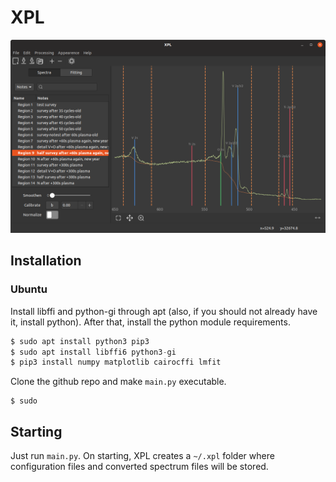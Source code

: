 # XPL


![Screenshot](doc/xpl_v0-5.png "Screenshot")

## Installation
### Ubuntu
Install libffi and python-gi through apt (also, if you should not already have it, install python). After that, install the python module requirements.

```python
$ sudo apt install python3 pip3
$ sudo apt install libffi6 python3-gi
$ pip3 install numpy matplotlib cairocffi lmfit
```

Clone the github repo and make `main.py` executable.

```
$ sudo
```


## Starting

Just run `main.py`. On starting, XPL creates a `~/.xpl` folder where configuration files and converted spectrum files will be stored.